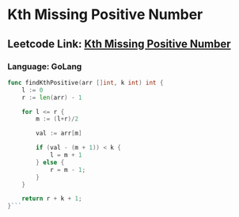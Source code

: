 # Kth Missing Positive Number

## Leetcode Link: [Kth Missing Positive Number](https://leetcode.com/problems/kth-missing-positive-number/)
### Language: GoLang

```go
func findKthPositive(arr []int, k int) int {
    l := 0
    r := len(arr) - 1

    for l <= r {
        m := (l+r)/2

        val := arr[m]

        if (val - (m + 1)) < k {
            l = m + 1
        } else {
            r = m - 1;
        }
    }

    return r + k + 1;
}```



